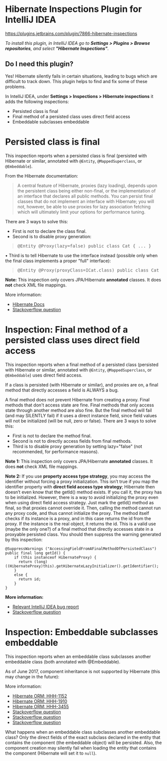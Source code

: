 <h1>Hibernate Inspections Plugin for IntelliJ IDEA</h1>

https://plugins.jetbrains.com/plugin/7866-hibernate-inspections

_To install this plugin, in IntelliJ IDEA go to <b>Settings > Plugins > Browse repositories</b>, and select <b>
"Hibernate Inspections"</b>._


## Do I need this plugin?

Yes! Hibernate silently fails in certain situations, leading to bugs which are difficult to track down.
This plugin helps to find and fix some of these problems.
<br>

In IntelliJ IDEA, under <b>Settings > Inspections > Hibernate inspections</b> it adds the following
inspections:
<ul>
<li>Persisted class is final</li>
<li>Final method of a persisted class uses direct field access</li>
<li>Embeddable subclasses embeddable</li>
</ul>


# Persisted class is final

This inspection reports when a persisted class is final
(persisted with Hibernate or similar, annotated with `@Entity`, `@MappedSuperclass`,
or `@Embeddable`).

From the Hibernate documentation:

<blockquote>
A central feature of Hibernate, proxies (lazy loading), depends upon the persistent class being either non-final,
or the implementation of an interface that declares all public methods.
You can persist final classes that do not implement an interface with Hibernate; you will not, however,
be able to use proxies for lazy association fetching which will ultimately limit your options for performance tuning.
</blockquote>

There are 3 ways to solve this:

* First is not to declare the class final.
* Second is to disable proxy generation:

<blockquote>
    <pre>@Entity @Proxy(lazy=false) public class Cat { ... }</pre>
</blockquote>
• Third is to tell Hibernate to use the interface instead (possible only when the final class implements a proper "full" interface):
<blockquote>
<pre>@Entity @Proxy(proxyClass=ICat.class) public class Cat implements ICat { ... }</pre>
</blockquote>

<b>Note:</b> This inspection only covers JPA/Hibernate <b>annotated</b> classes. It does <b>not</b>
check XML file mappings.

More information:

* <a href="https://docs.jboss.org/hibernate/orm/5.0/manual/en-US/html/ch04.html#persistent-classes-pojo-final-example-disable-proxies-ann">
  Hibernate Docs</a>

* <a href="http://stackoverflow.com/questions/6608222/does-a-final-method-prevent-hibernate-from-creating-a-proxy-for-such-an-entity">
  Stackoverflow question</a>

# Inspection: Final method of a persisted class uses direct field access

This inspection reports when a final method of a persisted class (persisted with Hibernate or
similar, annotated with `@Entity`, `@MappedSuperclass`, or `@Embeddable`) uses direct field access.

If a class is persisted (with Hibernate or similar), and proxies are on, a final method that
directly accesses a field is ALWAYS a bug.

A final method does not prevent Hibernate from creating a proxy. Final methods that don't access
state are fine. Final methods that only access state through another method are also fine. But the
final method will fail (and may SILENTLY fail) if it uses a direct instance field, since field
values will not be initialized (will be null, zero or false). There are 3 ways to solve this:

<ul>
    <li>First is not to declare the method final.</li>
    <li>Second is not to directly access fields from final methods.</li>
    <li>Third is to disable proxy generation by setting lazy="false" (not recommended, for performance reasons).</li>
</ul>

<b>Note 1:</b> This inspection only covers JPA/Hibernate <b>annotated</b> classes. It does <b>
not</b> check XML file mappings.

<b>Note 2:</b> If you use <b>property access type strategy</b>, you may access the identifier
without forcing a proxy initialization. This isn’t true if you map the identifier property with <b>
direct field access type strategy</b>; Hibernate then doesn’t even know that the getId() method
exists. If you call it, the proxy has to be initialized. However, there is a way to avoid
initializing the proxy even when using direct field access strategy. Just mark the getId() method as
final, so that proxies cannot override it. Then, calling the method cannot run any proxy code, and
thus cannot initialize the proxy. The method itself checks if its instance is a proxy, and in this
case returns the id from the proxy. If the instance is the real object, it returns the id. This is a
valid use (maybe the only one?) of a final method that directly accesses state in a proxyable
persisted class. You should then suppress the warning generated by this inspection:

```
@SuppressWarnings ("AccessingFieldFromAFinalMethodOfPersistedClass")
public final long getId() {
    if (this instanceof HibernateProxy) {
      return (long)((HibernateProxy)this).getHibernateLazyInitializer().getIdentifier();
    }
    else { 
      return id; 
    }
}
```

<b>More information:</b>

<ul>
    <li><a href="https://youtrack.jetbrains.com/issue/IDEA-128132">Relevant IntelliJ IDEA bug report</a></li>
    <li><a href="http://stackoverflow.com/questions/6608222/does-a-final-method-prevent-hibernate-from-creating-a-proxy-for-such-an-entity">
        Stackoverflow question</a></li>
</ul>

# Inspection: Embeddable subclasses embeddable

This inspection reports when an embeddable class subclasses another embeddable class (both annotated
with @Embeddable).

As of June 2017, component inheritance is not supported by Hibernate (this may change in the
future):

More information:

* <a href="https://hibernate.atlassian.net/browse/HHH-1152">Hibernate ORM: HHH-1152</a>
* <a href="https://hibernate.atlassian.net/browse/HHH-1910">Hibernate ORM: HHH-1910</a>
* <a href="https://hibernate.atlassian.net/browse/HHH-3455">Hibernate ORM: HHH-3455</a>
* <a href="https://stackoverflow.com/questions/29278249/hibernate-embeddable-class-which-extends-another-embeddable-class-properties">
  Stackoverflow question</a>
* <a href="https://stackoverflow.com/questions/917974/hibernate-embeddable-inheritance">
  Stackoverflow question</a>
* <a href="https://stackoverflow.com/questions/29788716/jpa-2-0-embedded-inherited-abstract-class">
  Stackoverflow question</a>

What happens when an embeddable class subclasses another embeddable class? Only the direct fields of
the exact subclass declared in the entity that contains the component (the embeddable object) will
be persisted. Also, the component creation may silently fail when loading the entity that contains
the component (Hibernate will set it to `null`).
